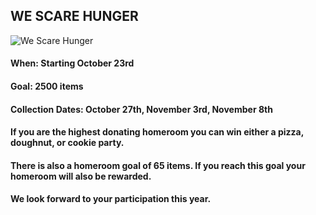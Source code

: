## WE SCARE HUNGER
<img src="https://cdn.we.org/wp-content/uploads/2016/08/WSH.jpg" alt="We Scare Hunger">

#### When: Starting October 23rd
#### Goal: 2500 items
#### Collection Dates: October 27th, November 3rd, November 8th
#### If you are the highest donating homeroom you can win either a pizza, doughnut, or cookie party. 
#### There is also a homeroom goal of 65 items. If you reach this goal your homeroom will also be rewarded. 
#### We look forward to your participation this year. 




<!--
<br/>
### The Final Standings For We Scare Hunger are Below!.
<br/>
>####6th- 487 Cans
>####7th- 70 Cans
>####8th- 450 Cans
<br/>
####6th Grade has collected the most items and will recieve a mile club lap!
>####The total collection number is 1007 cans!
####Great job Mustangs!-->





<!--# We Are Silentasdfasdfasdf

<h4 style="color:yellow">When: Thursday, April 23rd</h4>
####What: An event where students pledge to stay silent to stand up for children around the world that are being denied their basic rights
<h4 style="color:yellow">How: Donations not necessary; pledge forms can be found at tinyurl.com/WeAreSilentAtMiller</h4>
<h5 style="color:yellow">*Checks must be payable to Free the Children!*</h4>

####Rewards: Homeroom points & FOOD!
<h4 style="color:mediumspringgreen">Donuts for homerooms with highest participation, most money raised, and most hours silent!!</h4>

<h4 style="color:cyan">_What is We Are Silent?_
#### We Are Silent is an initiative of Free The Children to ensure all voices are heard around the world. Some of those voices that are not heard include children who are being bullied, denied, or exploited their basic rights. We Are Silent allows all of us to take a stand for the children around the world who don’t have a voice.  All donations go to Free the Children, an organization working to better the lives of children around the world. 

<h4 style="color:cyan">_How do I participate?_
#### You can do your part by taking a Vow of Silence on April 23! Pledge to stay silent for as many hours as you would like. It is completely optional to collect pledges, but remember that all donations will be supporting Free the Children. If you would like to help raise money, you can fill out a pledge form (more information below). Whether you choose to raise money or not, you can obtain We Are Silent stickers from the office anytime from April 20-April 23. 
#### You can also collect pledges online. To do so, go to tinyurl.com/WeAreSilentRegistration and select "Join a Team". To find Miller's team, search "Miller Middle School" in Team Name and click on Search; then click the only option that comes up. After you join the team, you can register on your own and begin collecting pledges online.

<h4 style="color:cyan">_How do I fill out the pledge form?_
#### Start by obtaining a pledge form. You can print one using the link at the bottom of this page. Alternatively, pledge forms will be located at the office from April 8-April 23. Once you have a form, start to find sponsors. Some good examples of sponsors would be your parents, relatives, or friends. Explain why you are pledging silent, and request them to support you by donating. They can donate a certain amount of money for each hour you pledge to stay silent (ex. $5 per hour). Record all this information on your pledge form. Continue collecting as many pledged as possible up till April 23. Once the event is over, record how many hours you have stayed silent. Go back to your sponsors, tell them how long you stayed silent, and request their promised donation (ex. If your parents said they would give you $5 for every hour you stayed silent, and you stayed silent for 8 hours, they would donate $40). Make sure to be polite when requesting donations, and remind your sponsors that their money is going to a great cause. Collect the money (if check, make sure the check is payable to Free the Children) from your sponsors and make sure to turn it into the office or to your homeroom rep by May 1st.

<h4 style="color:cyan">_Do I get any rewards for my efforts?_
#### The biggest reward should be knowing that you have helped children around the world in need! However, there are also some other rewards for your homeroom when you participate. Each person that participates in your homeroom will earn your homeroom class homeroom points! 3 points will be given for each student that pledges silent but does not collect any donations. 5 points will be given to each student who collects any amount of donation. 10 points will be given to each student who collects more than $30 in donations. In addition, you should encourage your homeroom class to participate, because the highest participating homeroom, homeroom with most hours silent, and homeroom with most money raised will receive donuts. Yum!-->

